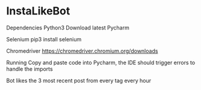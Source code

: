 # InstaLikeBot

Dependencies
Python3
Download latest Pycharm

Selenium
pip3 install selenium

Chromedriver
https://chromedriver.chromium.org/downloads

Running
Copy and paste code into Pycharm, the IDE should trigger errors to handle the imports

Bot likes the 3 most recent post from every tag every hour 

